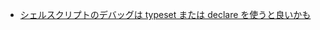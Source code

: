 - [シェルスクリプトのデバッグは typeset または declare を使うと良いかも](http://yonchu.hatenablog.com/entry/2013/07/09/230656)

